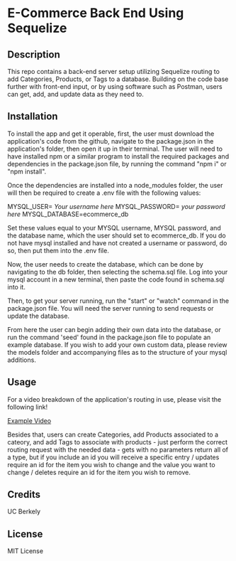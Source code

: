 # E-Commerce Back End Using Sequelize

## Description

This repo contains a back-end server setup utilizing Sequelize routing to add Categories, Products, or Tags to a database. Building on the code base further with front-end input, or by using software such as Postman, users can get, add, and update data as they need to.

## Installation

To install the app and get it operable, first, the user must download the application's code from the github, navigate to the package.json in the application's folder, then open it up in their terminal. The user will need to have installed npm or a similar program to install the required packages and dependencies in the package.json file, by running the command "npm i" or "npm install".

Once the dependencies are installed into a node_modules folder, the user will then be required to create a .env file with the following values:

MYSQL_USER= *Your username here*
MYSQL_PASSWORD= *your password here*
MYSQL_DATABASE=ecommerce_db

Set these values equal to your MYSQL username, MYSQL password, and the database name, which the user should set to ecommerce_db. If you do not have mysql installed and have not created a username or password, do so, then put them into the .env file.

Now, the user needs to create the database, which can be done by navigating to the db folder, then selecting the schema.sql file. Log into your mysql account in a new terminal, then paste the code found in schema.sql into it.

Then, to get your server running, run the "start" or "watch" command in the package.json file. You will need the server running to send requests or update the database.

From here the user can begin adding their own data into the database, or run the command 'seed' found in the package.json file to populate an example database. If you wish to add your own custom data, please review the models folder and accompanying files as to the structure of your mysql additions.

## Usage

For a video breakdown of the application's routing in use, please visit the following link!

[Example Video](https://drive.google.com/file/d/1zHLNYTC4_IMdXPFcYLfGfPOrY5as0TCu/view)

Besides that, users can create Categories, add Products associated to a cateory, and add Tags to associate with products - just perform the correct routing request with the needed data - gets with no parameters return all of a type, but if you include an id you will receive a specific entry / updates require an id for the item you wish to change and the value you want to change / deletes require an id for the item you wish to remove.

## Credits

UC Berkely

## License

MIT License